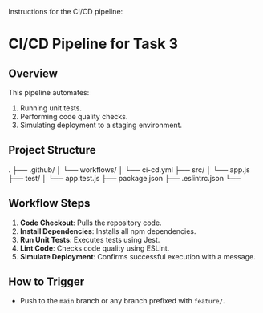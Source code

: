 Instructions for the CI/CD pipeline:

# CI/CD Pipeline for Task 3

## Overview
This pipeline automates:
1. Running unit tests.
2. Performing code quality checks.
3. Simulating deployment to a staging environment.

## Project Structure
. ├── .github/ │ └── workflows/ │ └── ci-cd.yml ├── src/ │ └── app.js ├── test/ │ └── app.test.js ├── package.json ├── .eslintrc.json └──


## Workflow Steps
1. **Code Checkout**: Pulls the repository code.
2. **Install Dependencies**: Installs all npm dependencies.
3. **Run Unit Tests**: Executes tests using Jest.
4. **Lint Code**: Checks code quality using ESLint.
5. **Simulate Deployment**: Confirms successful execution with a message.

## How to Trigger
- Push to the `main` branch or any branch prefixed with `feature/`.


